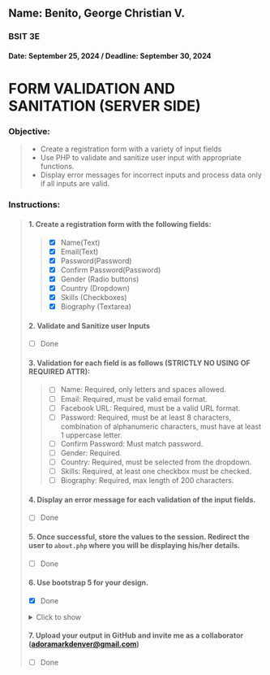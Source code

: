 ## Name: Benito, George Christian V.
### BSIT 3E
#### Date: September 25, 2024 / Deadline: September 30, 2024

# FORM VALIDATION AND SANITATION (SERVER SIDE)

### **Objective:**
> * Create a registration form with a variety of input fields 
> * Use PHP to validate and sanitize user input with appropriate functions.  
> * Display error messages for incorrect inputs and process data only if all inputs are valid.

### **Instructions:**

> #### **1. Create a registration form with the following fields:**
 >>- [x] Name(Text)
 >>- [x] Email(Text)
 >>- [x] Password(Password)
 >>- [x] Confirm Password(Password)
 >>- [x] Gender (Radio buttons)
 >>- [x] Country (Dropdown)
 >>- [x] Skills (Checkboxes)
>>- [x] Biography (Textarea)
>#### **2. Validate and Sanitize user Inputs**
>- [ ] Done
>#### **3. Validation for each field is as follows (STRICTLY NO USING OF REQUIRED ATTR):**
>>- [ ] Name: Required, only letters and spaces allowed.
>>- [ ] Email: Required, must be valid email format.
>>- [ ] Facebook URL: Required, must be a valid URL format.
>>- [ ] Password: Required, must be at least 8 characters, combination of alphanumeric characters, must have at least 1 uppercase letter.
>>- [ ] Confirm Password: Must match password.
>>- [ ] Gender: Required.
>>- [ ] Country: Required, must be selected from the dropdown.
>>- [ ] Skills: Required, at least one checkbox must be checked.
>>- [ ] Biography: Required, max length of 200 characters.
>#### **4. Display an error message for each validation of the input fields.**
>- [ ] Done
>#### **5. Once successful, store the values to the session. Redirect the user to ```about.php``` where you will be displaying his/her details.**
>- [ ] Done
>#### **6. Use bootstrap 5 for your design.**
> - [x] Done
><details>
><summary>Click to show</summary> 
>
>![alt text](./assets/img/form.png "First working version")
>
></details>
>
>#### **7. Upload your output in GitHub and invite me as a collaborator (adoramarkdenver@gmail.com)**
>- [ ] Done
 
